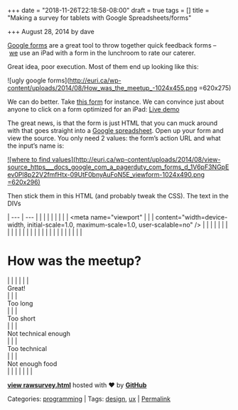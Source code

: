 +++
date = "2018-11-26T22:18:58-08:00"
draft = true
tags = []
title = "Making a survey for tablets with Google Spreadsheets/forms"

+++
August 28, 2014 by dave

[Google forms](http://www.google.com/google-d-s/createforms.html) are a great tool to throw together quick feedback forms – [we](http://www.pagerduty.com/) use an iPad with a form in the lunchroom to rate our caterer.

Great idea, poor execution. Most of them end up looking like this:

![ugly google forms](http://euri.ca/wp-content/uploads/2014/08/How_was_the_meetup_-1024x455.png =620x275)

We can do better. Take [this form](https://docs.google.com/a/pagerduty.com/forms/d/1V6pF3NGpEev0Pl8p22V2fmfHtx-09UtF0bnyAuFoN5E/viewform) for instance. We can convince just about anyone to click on a form optimized for an iPad: [Live demo](http://euri.ca/files/meetup.html)

The great news, is that the form is just HTML that you can muck around with that goes straight into a [Google spreadsheet](https://docs.google.com/a/euri.ca/spreadsheets/d/1d3BpNFRzovbvZ98YoEA2VUYT41RvQveEZ7WLIzBUn-4/edit#gid=856404457). Open up your form and view the source. You only need 2 values: the form’s action URL and what the input’s name is:

[![where to find values](http://euri.ca/wp-content/uploads/2014/08/view-source_https___docs_google_com_a_pagerduty_com_forms_d_1V6pF3NGpEev0Pl8p22V2fmfHtx-09UtF0bnyAuFoN5E_viewform-1024x490.png =620x296)](http://euri.ca/wp-content/uploads/2014/08/view-source_https___docs_google_com_a_pagerduty_com_forms_d_1V6pF3NGpEev0Pl8p22V2fmfHtx-09UtF0bnyAuFoN5E_viewform.png)

Then stick them in this HTML (and probably tweak the CSS). The text in the DIVs

| --- | --- |
|  | <html> |
|  | <head> |
|  |   <meta name="viewport" |
|  |         content="width=device-width, initial-scale=1.0, maximum-scale=1.0, user-scalable=no" /> |
|  |          |
|  | <script src="https://code.jquery.com/jquery-2.1.1.min.js"></script> |
|  | <script> |
|  |  |
|  | // Step 1. Put the URL from <form action="URL"> here: |
|  | var form_url = "https://docs.google.com/a/euri.ca/forms/d/1V6pF3NGpEev0Pl8p22V2fmfHtx-09UtF0bnyAuFoN5E/formResponse" |
|  | // Step 2. Put the name from <input type="radio" name="entry.123"> here: |
|  | var radio_button_name = "entry.1511256644" |
|  | // Step 3. Fill in the options in the divs below: |
|  |  |
|  | clickon = function(e) { |
|  |   me = $(e) |
|  |   me.addClass( "clicked_on" ) |
|  |   form_data = {} |
|  |   form_data\[radio_button_name\]=me.text() |
|  |   $.post( form_url, form_data, function( data ) { |
|  |     console.log( data ); |
|  |   }).always(function() { |
|  |     $(e).removeClass( "clicked_on" ) |
|  |   }); |
|  |  |
|  | } |
|  | </script> |
|  |   |
|  |   |
|  | <style> |
|  | * { |
|  |   transition:all .3s ease; |
|  |   color: #1F293A; |
|  |   text-align: center; |
|  | } |
|  | .clicked_on { |
|  |     background-color:#1962FF; |
|  |     color: white; |
|  | } |
|  | .option { |
|  |   border: 2px solid #1962FF; |
|  |   padding: 50px 30px; |
|  |    |
|  |   border-radius: 25px; |
|  |   font-size: 20pt; |
|  |   margin: 8px; |
|  | } |
|  | iframe { |
|  |   width:100%; |
|  | } |
|  | </style> |
|  | </head> |
|  | <body> |
|  | <h1>How was the meetup?</h1> |
|  | <!-- change these values to be the answers to your survey: --> |
|  | <div class="option" onclick="clickon(this)">Great!</div> |
|  | <div class="option" onclick="clickon(this)">Too long</div> |
|  | <div class="option" onclick="clickon(this)">Too short</div> |
|  | <div class="option" onclick="clickon(this)">Not technical enough</div> |
|  | <div class="option" onclick="clickon(this)">Too technical</div> |
|  | <div class="option" onclick="clickon(this)">Not enough food</div> |
|  | </body> |
|  | </html> |

[**view raw**](https://gist.github.com/eurica/618c704578adacfbbca0/raw/81195c6d8da81057daf3960a90570be346a47baf/survey.html)[**survey.html**](https://gist.github.com/eurica/618c704578adacfbbca0#file-survey-html) hosted with ❤ by [**GitHub**](https://github.com/)

Categories: [programming](http://euri.ca/category/programming/index.html) | Tags: [design](http://euri.ca/tag/design/index.html), [ux](http://euri.ca/tag/ux/index.html) | [Permalink](http://euri.ca/2014/making-a-survey-for-tablets-with-google-spreadsheets-forms/index.html)